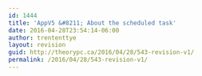 ```yaml
---
id: 1444
title: 'AppV5 &#8211; About the scheduled task'
date: 2016-04-28T23:54:14-06:00
author: trententtye
layout: revision
guid: http://theorypc.ca/2016/04/28/543-revision-v1/
permalink: /2016/04/28/543-revision-v1/
---
```

<!-- AddThis Advanced Settings generic via filter on the_content -->

<!-- AddThis Share Buttons generic via filter on the_content -->